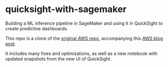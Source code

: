 # quicksight-with-sagemaker
Building a ML inference pipeline in SageMaker and using it in QuickSight to create predictive dashboards.

This repo is a clone of the [original AWS repo](https://github.com/aws-samples/quicksight-sagemaker-integration-blog.git), accompanying this [AWS blog post](https://aws.amazon.com/blogs/machine-learning/making-machine-learning-predictions-in-amazon-quicksight-and-amazon-sagemaker).

It includes many fixes and optimizations, as well as a new notebook with updated snapshots from the new UI of QuickSight. 
